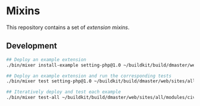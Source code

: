 # Mixins

This repository contains a set of *extension mixins*.

## Development

```bash
## Deploy an example extension
./bin/mixer install-example setting-php@1.0 ~/buildkit/build/dmaster/web/sites/all/modules/civicrm

## Deploy an example extension and run the corresponding tests
./bin/mixer test setting-php@1.0 ~/buildkit/build/dmaster/web/sites/all/modules/civicrm

## Iteratively deploy and test each example
./bin/mixer test-all ~/buildkit/build/dmaster/web/sites/all/modules/civicrm
```
